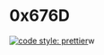 # 0x676D

[![code style: prettier](https://img.shields.io/badge/code_style-prettier-ff69b4.svg?style=flat-square)](https://github.com/prettier/prettier)w